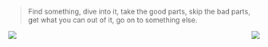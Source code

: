 > Find something, dive into it, take the good parts, skip the bad parts, get what you can out of it, go on to something else.

<img align="right" src="https://github-readme-stats.vercel.app/api?username=lixworth&show_icons=true" />
<img align="left" src="https://github-readme-stats.vercel.app/api/top-langs/?username=lixworth&langs_count=8" />
